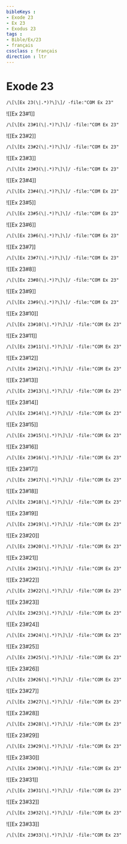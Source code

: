 ```yaml
---
bibleKeys : 
- Exode 23
- Ex 23
- Exodus 23
tags : 
- Bible/Ex/23
- français
cssclass : français
direction : ltr
---
```


# Exode 23

```query
/\[\[Ex 23(\|.*)?\]\]/ -file:"COM Ex 23"
```



![[Ex 23#1]]

```query
/\[\[Ex 23#1(\|.*)?\]\]/ -file:"COM Ex 23"
```

![[Ex 23#2]]

```query
/\[\[Ex 23#2(\|.*)?\]\]/ -file:"COM Ex 23"
```

![[Ex 23#3]]

```query
/\[\[Ex 23#3(\|.*)?\]\]/ -file:"COM Ex 23"
```

![[Ex 23#4]]

```query
/\[\[Ex 23#4(\|.*)?\]\]/ -file:"COM Ex 23"
```

![[Ex 23#5]]

```query
/\[\[Ex 23#5(\|.*)?\]\]/ -file:"COM Ex 23"
```

![[Ex 23#6]]

```query
/\[\[Ex 23#6(\|.*)?\]\]/ -file:"COM Ex 23"
```

![[Ex 23#7]]

```query
/\[\[Ex 23#7(\|.*)?\]\]/ -file:"COM Ex 23"
```

![[Ex 23#8]]

```query
/\[\[Ex 23#8(\|.*)?\]\]/ -file:"COM Ex 23"
```

![[Ex 23#9]]

```query
/\[\[Ex 23#9(\|.*)?\]\]/ -file:"COM Ex 23"
```

![[Ex 23#10]]

```query
/\[\[Ex 23#10(\|.*)?\]\]/ -file:"COM Ex 23"
```

![[Ex 23#11]]

```query
/\[\[Ex 23#11(\|.*)?\]\]/ -file:"COM Ex 23"
```

![[Ex 23#12]]

```query
/\[\[Ex 23#12(\|.*)?\]\]/ -file:"COM Ex 23"
```

![[Ex 23#13]]

```query
/\[\[Ex 23#13(\|.*)?\]\]/ -file:"COM Ex 23"
```

![[Ex 23#14]]

```query
/\[\[Ex 23#14(\|.*)?\]\]/ -file:"COM Ex 23"
```

![[Ex 23#15]]

```query
/\[\[Ex 23#15(\|.*)?\]\]/ -file:"COM Ex 23"
```

![[Ex 23#16]]

```query
/\[\[Ex 23#16(\|.*)?\]\]/ -file:"COM Ex 23"
```

![[Ex 23#17]]

```query
/\[\[Ex 23#17(\|.*)?\]\]/ -file:"COM Ex 23"
```

![[Ex 23#18]]

```query
/\[\[Ex 23#18(\|.*)?\]\]/ -file:"COM Ex 23"
```

![[Ex 23#19]]

```query
/\[\[Ex 23#19(\|.*)?\]\]/ -file:"COM Ex 23"
```

![[Ex 23#20]]

```query
/\[\[Ex 23#20(\|.*)?\]\]/ -file:"COM Ex 23"
```

![[Ex 23#21]]

```query
/\[\[Ex 23#21(\|.*)?\]\]/ -file:"COM Ex 23"
```

![[Ex 23#22]]

```query
/\[\[Ex 23#22(\|.*)?\]\]/ -file:"COM Ex 23"
```

![[Ex 23#23]]

```query
/\[\[Ex 23#23(\|.*)?\]\]/ -file:"COM Ex 23"
```

![[Ex 23#24]]

```query
/\[\[Ex 23#24(\|.*)?\]\]/ -file:"COM Ex 23"
```

![[Ex 23#25]]

```query
/\[\[Ex 23#25(\|.*)?\]\]/ -file:"COM Ex 23"
```

![[Ex 23#26]]

```query
/\[\[Ex 23#26(\|.*)?\]\]/ -file:"COM Ex 23"
```

![[Ex 23#27]]

```query
/\[\[Ex 23#27(\|.*)?\]\]/ -file:"COM Ex 23"
```

![[Ex 23#28]]

```query
/\[\[Ex 23#28(\|.*)?\]\]/ -file:"COM Ex 23"
```

![[Ex 23#29]]

```query
/\[\[Ex 23#29(\|.*)?\]\]/ -file:"COM Ex 23"
```

![[Ex 23#30]]

```query
/\[\[Ex 23#30(\|.*)?\]\]/ -file:"COM Ex 23"
```

![[Ex 23#31]]

```query
/\[\[Ex 23#31(\|.*)?\]\]/ -file:"COM Ex 23"
```

![[Ex 23#32]]

```query
/\[\[Ex 23#32(\|.*)?\]\]/ -file:"COM Ex 23"
```

![[Ex 23#33]]

```query
/\[\[Ex 23#33(\|.*)?\]\]/ -file:"COM Ex 23"
```

